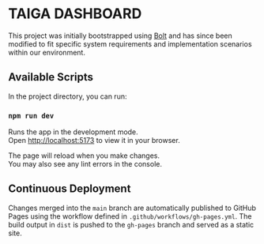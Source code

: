 # TAIGA DASHBOARD

This project was initially bootstrapped using [Bolt](https://bolt.new/) and has since been modified to fit specific system requirements and implementation scenarios within our environment.


## Available Scripts

In the project directory, you can run:

### `npm run dev`

Runs the app in the development mode.\
Open [http://localhost:5173](http://localhost:5173) to view it in your browser.

The page will reload when you make changes.\
You may also see any lint errors in the console.

## Continuous Deployment

Changes merged into the `main` branch are automatically published to
GitHub Pages using the workflow defined in
`.github/workflows/gh-pages.yml`. The build output in `dist` is pushed to
the `gh-pages` branch and served as a static site.
